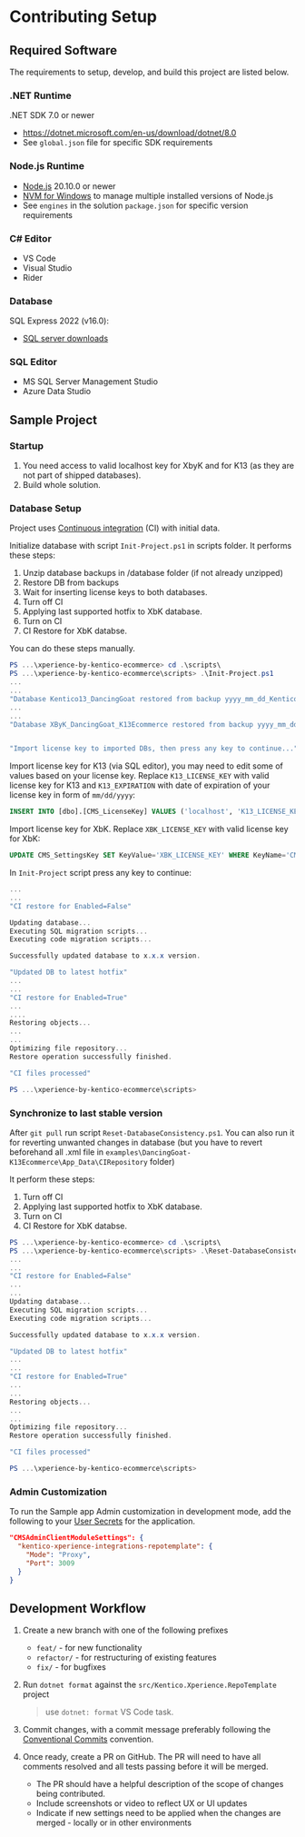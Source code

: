 # Contributing Setup

## Required Software

The requirements to setup, develop, and build this project are listed below.

### .NET Runtime

.NET SDK 7.0 or newer

- <https://dotnet.microsoft.com/en-us/download/dotnet/8.0>
- See `global.json` file for specific SDK requirements

### Node.js Runtime

- [Node.js](https://nodejs.org/en/download) 20.10.0 or newer
- [NVM for Windows](https://github.com/coreybutler/nvm-windows) to manage multiple installed versions of Node.js
- See `engines` in the solution `package.json` for specific version requirements

### C# Editor

- VS Code
- Visual Studio
- Rider

### Database

SQL Express 2022 (v16.0):
- [SQL server downloads](https://www.microsoft.com/en-us/sql-server/sql-server-downloads)

### SQL Editor

- MS SQL Server Management Studio
- Azure Data Studio

## Sample Project

### Startup
1. You need access to valid localhost key for XbyK and for K13 (as they are not part of shipped databases).
2. Build whole solution.

### Database Setup

Project uses [Continuous integration](https://docs.kentico.com/developers-and-admins/ci-cd/continuous-integration) (CI) with initial data.

Initialize database with script `Init-Project.ps1` in scripts folder. It performs these steps:
1. Unzip database backups in /database folder (if not already unzipped)
2. Restore DB from backups
3. Wait for inserting license keys to both databases.
4. Turn off CI
5. Applying last supported hotfix to XbK database.
6. Turn on CI
7. CI Restore for XbK databse.

You can do these steps manually.
```powershell
PS ...\xperience-by-kentico-ecommerce> cd .\scripts\
PS ...\xperience-by-kentico-ecommerce\scripts> .\Init-Project.ps1
...
...
"Database Kentico13_DancingGoat restored from backup yyyy_mm_dd_Kentico13_DancingGoat.bak"
...
...
"Database XByK_DancingGoat_K13Ecommerce restored from backup yyyy_mm_dd_XByK_DancingGoat_K13Ecommerce.bak"


"Import license key to imported DBs, then press any key to continue..."
```

Import license key for K13 (via SQL editor), you may need to edit some of values based on your license key. Replace `K13_LICENSE_KEY` with valid license key for K13 and `K13_EXPIRATION` with date of expiration of your license key in form of `mm/dd/yyyy`:
```sql
INSERT INTO [dbo].[CMS_LicenseKey] VALUES ('localhost', 'K13_LICENSE_KEY', 'X', 'K13_EXPIRATION', 1);
```

Import license key for XbK. Replace `XBK_LICENSE_KEY` with valid license key for XbK:
```sql
UPDATE CMS_SettingsKey SET KeyValue='XBK_LICENSE_KEY' WHERE KeyName='CMSLicenseKey'
```

In `Init-Project` script press any key to continue:
```powershell
...
...
"CI restore for Enabled=False"

Updating database...
Executing SQL migration scripts...
Executing code migration scripts...

Successfully updated database to x.x.x version.

"Updated DB to latest hotfix"
...
...
"CI restore for Enabled=True"
...
....
Restoring objects...
...
...
Optimizing file repository...
Restore operation successfully finished.

"CI files processed"

PS ...\xperience-by-kentico-ecommerce\scripts>
```

### Synchronize to last stable version
After `git pull` run script `Reset-DatabaseConsistency.ps1`. You can also run it for reverting unwanted changes in database (but you have to revert beforehand all .xml file in `examples\DancingGoat-K13Ecommerce\App_Data\CIRepository` folder)

It perform these steps:
1. Turn off CI
2. Applying last supported hotfix to XbK database.
3. Turn on CI
4. CI Restore for XbK databse.

```powershell
PS ...\xperience-by-kentico-ecommerce> cd .\scripts\
PS ...\xperience-by-kentico-ecommerce\scripts> .\Reset-DatabaseConsistency.ps1
...
...
"CI restore for Enabled=False"
...
...
Updating database...
Executing SQL migration scripts...
Executing code migration scripts...

Successfully updated database to x.x.x version.

"Updated DB to latest hotfix"
...
...
"CI restore for Enabled=True"
...
...
Restoring objects...
...
...
Optimizing file repository...
Restore operation successfully finished.

"CI files processed"

PS ...\xperience-by-kentico-ecommerce\scripts>
```

### Admin Customization

To run the Sample app Admin customization in development mode, add the following to your [User Secrets](https://learn.microsoft.com/en-us/aspnet/core/security/app-secrets?view=aspnetcore-7.0&tabs=windows#secret-manager) for the application.

```json
"CMSAdminClientModuleSettings": {
  "kentico-xperience-integrations-repotemplate": {
    "Mode": "Proxy",
    "Port": 3009
  }
}
```

## Development Workflow

1. Create a new branch with one of the following prefixes

   - `feat/` - for new functionality
   - `refactor/` - for restructuring of existing features
   - `fix/` - for bugfixes

2. Run `dotnet format` against the `src/Kentico.Xperience.RepoTemplate` project

   > use `dotnet: format` VS Code task.

3. Commit changes, with a commit message preferably following the [Conventional Commits](https://www.conventionalcommits.org/en/v1.0.0/#summary) convention.

4. Once ready, create a PR on GitHub. The PR will need to have all comments resolved and all tests passing before it will be merged.

   - The PR should have a helpful description of the scope of changes being contributed.
   - Include screenshots or video to reflect UX or UI updates
   - Indicate if new settings need to be applied when the changes are merged - locally or in other environments
